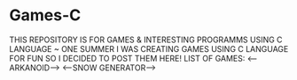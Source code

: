 # Games-C
THIS REPOSITORY IS FOR GAMES & INTERESTING PROGRAMMS USING C LANGUAGE 
~ ONE SUMMER I WAS CREATING GAMES USING C LANGUAGE FOR FUN SO I DECIDED TO POST THEM HERE!
LIST OF GAMES:
<--ARKANOID-->
<--SNOW GENERATOR-->
